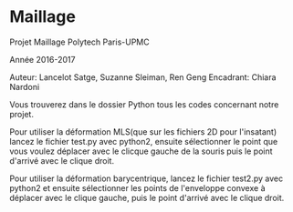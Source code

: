 # Maillage

Projet Maillage
Polytech Paris-UPMC

Année 2016-2017

Auteur: Lancelot Satge, Suzanne Sleiman, Ren Geng
Encadrant: Chiara Nardoni

Vous trouverez dans le dossier Python tous les codes concernant notre projet.

Pour utiliser la déformation MLS(que sur les fichiers 2D pour l'insatant) lancez le fichier test.py avec python2, ensuite sélectionner le point que vous voulez déplacer avec le clicque gauche de la souris puis le point d'arrivé avec le clique droit.

Pour utiliser la déformation barycentrique, lancez le fichier test2.py avec python2 et ensuite sélectionner les points de l'enveloppe convexe à déplacer avec le clique gauche, puis le point d'arrivé avec le clique droit.
